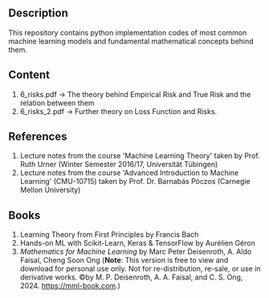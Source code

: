 ## Description
This repository contains python implementation codes of most common machine learning models and fundamental mathematical concepts behind them.

## Content
1. 6_risks.pdf $\rightarrow$ The theory behind Empirical Risk and True Risk and the relation between them
2. 6_risks_2.pdf $\rightarrow$ Further theory on Loss Function and Risks.

## References
1. Lecture notes from the course 'Machine Learning Theory' taken by Prof. Ruth Urner (Winter Semester 2016/17, Universität Tübingen)
2. Lecture notes from the course 'Advanced Introduction to Machine Learning' (CMU-10715) taken by Prof. Dr. Barnabás Póczos (Carnegie Mellon University)

## Books
1. Learning Theory from First Principles by Francis Bach
2. Hands-on ML with Scikit-Learn, Keras & TensorFlow by Aurélien Géron
3. *Mathematics for Machine Learning* by Marc Peter Deisenroth, A. Aldo Faisal, Cheng Soon Ong (**Note**: This version is free to view and download for personal use only. Not for re-distribution, re-sale, or use in derivative works. ©by M. P. Deisenroth, A. A. Faisal, and C. S. Ong, 2024. https://mml-book.com.)
